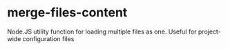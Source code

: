 # merge-files-content
Node.JS utility function for loading multiple files as one. Useful for project-wide configuration files
